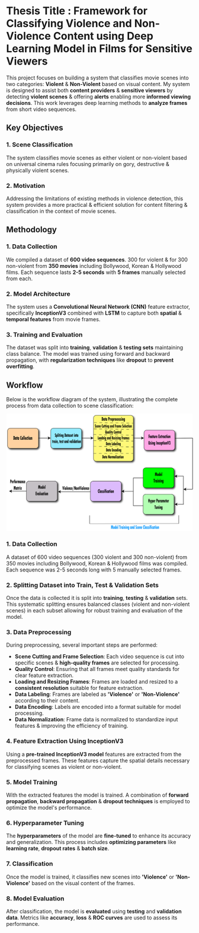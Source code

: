 # Thesis Title : Framework for Classifying Violence and Non-Violence Content using Deep Learning Model in Films for Sensitive Viewers
This project focuses on building a system that classifies movie scenes into two categories: **Violent** & **Non-Violent** based on visual content. My system is designed to assist both **content providers** & **sensitive viewers** by detecting **violent scenes** & offering **alerts** enabling more **informed viewing decisions**. This work leverages deep learning methods to **analyze frames** from short video sequences.

## Key Objectives
### 1. Scene Classification 
The system classifies movie scenes as either violent or non-violent based on universal cinema rules focusing primarily on gory, destructive & physically violent scenes.
### 2. Motivation 
Addressing the limitations of existing methods in violence detection, this system provides a more practical & efficient solution for content filtering & classification in the context of movie scenes.

## Methodology
### 1. Data Collection 
We compiled a dataset of **600 video sequences**. 300 for violent & for 300 non-violent from **350 movies** including Bollywood, Korean & Hollywood films. Each sequence lasts **2-5 seconds** with **5 frames** manually selected from each.

### 2. Model Architecture
The system uses a **Convolutional Neural Network (CNN)** feature extractor, specifically **InceptionV3** combined with **LSTM** to capture both **spatial** & **temporal features** from movie frames.

### 3. Training and Evaluation
The dataset was split into **training**, **validation** & **testing sets** maintaining class balance. The model was trained using forward and backward propagation, with **regularization techniques** like **dropout** to **prevent overfitting**.

## Workflow
Below is the workflow diagram of the system, illustrating the complete process from data collection to scene classification:
<div align="center">
  <img src="Diagrams/Workflow.png" alt="Project Logo" width=100% height=30%/>
</div>

### 1. Data Collection
A dataset of 600 video sequences (300 violent and 300 non-violent) from 350 movies including Bollywood, Korean & Hollywood films was compiled. Each sequence was 2-5 seconds long with 5 manually selected frames.

### 2. Splitting Dataset into Train, Test & Validation Sets
Once the data is collected it is split into **training**, **testing** & **validation** sets. This systematic splitting ensures balanced classes (violent and non-violent scenes) in each subset allowing for robust training and evaluation of the model.
### 3. Data Preprocessing 
During preprocessing, several important steps are performed:

- **Scene Cutting and Frame Selection**: Each video sequence is cut into specific scenes & **high-quality frames** are selected for processing.
- **Quality Control**: Ensuring that all frames meet quality standards for clear feature extraction.
- **Loading and Resizing Frames**: Frames are loaded and resized to a **consistent resolution** suitable for feature extraction.
- **Data Labeling**: Frames are labeled as **'Violence'** or **'Non-Violence'** according to their content.
- **Data Encoding**: Labels are encoded into a format suitable for model processing.
- **Data Normalization**: Frame data is normalized to standardize input features & improving the efficiency of training.

### 4. Feature Extraction Using InceptionV3
Using a **pre-trained InceptionV3 model** features are extracted from the preprocessed frames. These features capture the spatial details necessary for classifying scenes as violent or non-violent.

### 5. Model Training 
With the extracted features the model is trained. A combination of **forward propagation**, **backward propagation** & **dropout techniques** is employed to optimize the model's performance.

### 6. Hyperparameter Tuning 
The **hyperparameters** of the model are **fine-tuned** to enhance its accuracy and generalization. This process includes **optimizing parameters** like **learning rate**, **dropout rates** & **batch size**.

### 7. Classification
Once the model is trained, it classifies new scenes into **'Violence'** or **'Non-Violence'** based on the visual content of the frames.

### 8. Model Evaluation
After classification, the model is **evaluated** using **testing** and **validation data**. Metrics like **accuracy**, **loss** & **ROC curves** are used to assess its performance.
